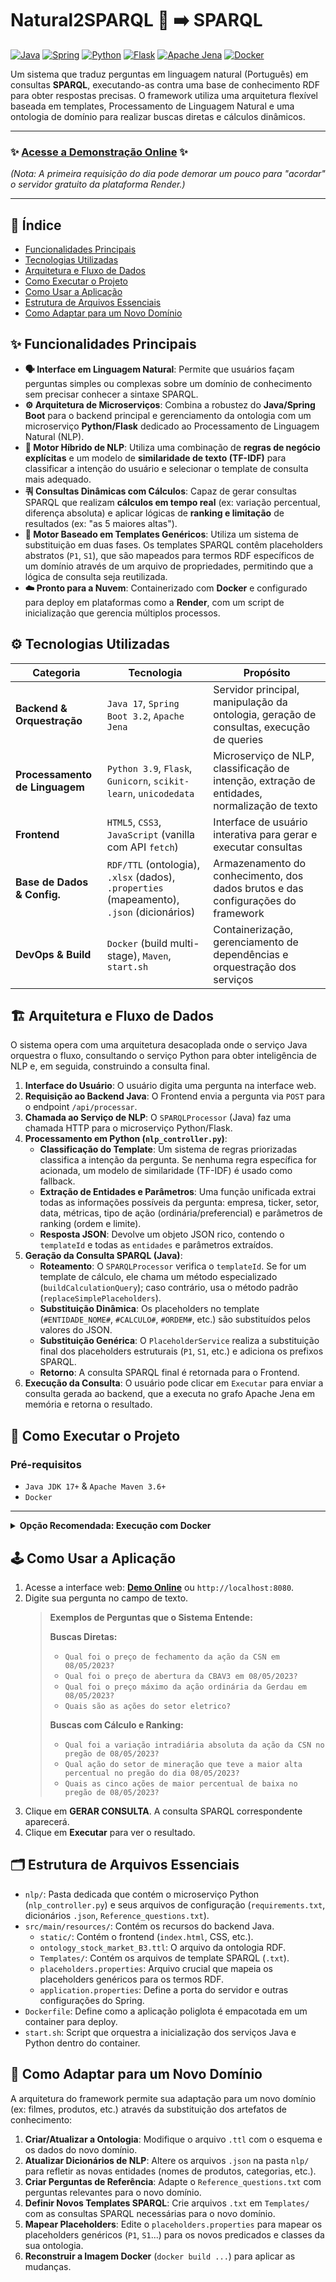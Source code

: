 # Natural2SPARQL 💬 ➡️ SPARQL

[![Java](https://img.shields.io/badge/Java-17-blue.svg?style=for-the-badge&logo=openjdk)](https://www.oracle.com/java/technologies/javase/jdk17-archive-downloads.html)
[![Spring](https://img.shields.io/badge/Spring_Boot-3.2-green.svg?style=for-the-badge&logo=spring)](https://spring.io/projects/spring-boot)
[![Python](https://img.shields.io/badge/Python-3.9-blue.svg?style=for-the-badge&logo=python)](https://www.python.org/downloads/release/python-390/)
[![Flask](https://img.shields.io/badge/Flask-black.svg?style=for-the-badge&logo=flask)](https://flask.palletsprojects.com/)
[![Apache Jena](https://img.shields.io/badge/Apache-Jena-orange.svg?style=for-the-badge&logo=apache)](https://jena.apache.org/)
[![Docker](https://img.shields.io/badge/Docker-gray.svg?style=for-the-badge&logo=docker)](https://www.docker.com/)

Um sistema que traduz perguntas em linguagem natural (Português) em consultas **SPARQL**, executando-as contra uma base de conhecimento RDF para obter respostas precisas. O framework utiliza uma arquitetura flexível baseada em templates, Processamento de Linguagem Natural e uma ontologia de domínio para realizar buscas diretas e cálculos dinâmicos.

---

### ✨ **[Acesse a Demonstração Online](https://natural2sparql-v5.onrender.com/)** ✨

*(Nota: A primeira requisição do dia pode demorar um pouco para "acordar" o servidor gratuito da plataforma Render.)*

---

## 📜 Índice

*   [Funcionalidades Principais](#-funcionalidades-principais)
*   [Tecnologias Utilizadas](#-tecnologias-utilizadas)
*   [Arquitetura e Fluxo de Dados](#-arquitetura-e-fluxo-de-dados)
*   [Como Executar o Projeto](#-como-executar-o-projeto)
*   [Como Usar a Aplicação](#-como-usar-a-aplicação)
*   [Estrutura de Arquivos Essenciais](#-estrutura-de-arquivos-essenciais)
*   [Como Adaptar para um Novo Domínio](#-como-adaptar-para-um-novo-domínio)

## ✨ Funcionalidades Principais

*   **🗣️ Interface em Linguagem Natural**: Permite que usuários façam perguntas simples ou complexas sobre um domínio de conhecimento sem precisar conhecer a sintaxe SPARQL.
*   **⚙️ Arquitetura de Microserviços**: Combina a robustez do **Java/Spring Boot** para o backend principal e gerenciamento da ontologia com um microserviço **Python/Flask** dedicado ao Processamento de Linguagem Natural (NLP).
*   **🧠 Motor Híbrido de NLP**: Utiliza uma combinação de **regras de negócio explícitas** e um modelo de **similaridade de texto (TF-IDF)** para classificar a intenção do usuário e selecionar o template de consulta mais adequado.
*   **쿼 Consultas Dinâmicas com Cálculos**: Capaz de gerar consultas SPARQL que realizam **cálculos em tempo real** (ex: variação percentual, diferença absoluta) e aplicar lógicas de **ranking e limitação** de resultados (ex: "as 5 maiores altas").
*   **🧩 Motor Baseado em Templates Genéricos**: Utiliza um sistema de substituição em duas fases. Os templates SPARQL contêm placeholders abstratos (`P1`, `S1`), que são mapeados para termos RDF específicos de um domínio através de um arquivo de propriedades, permitindo que a lógica de consulta seja reutilizada.
*   **☁️ Pronto para a Nuvem**: Containerizado com **Docker** e configurado para deploy em plataformas como a **Render**, com um script de inicialização que gerencia múltiplos processos.

## ⚙️ Tecnologias Utilizadas

| Categoria                      | Tecnologia                                                                                             | Propósito                                                                          |
| ------------------------------ | ------------------------------------------------------------------------------------------------------ | ---------------------------------------------------------------------------------- |
| **Backend & Orquestração**     | `Java 17`, `Spring Boot 3.2`, `Apache Jena`                                                            | Servidor principal, manipulação da ontologia, geração de consultas, execução de queries |
| **Processamento de Linguagem** | `Python 3.9`, `Flask`, `Gunicorn`, `scikit-learn`, `unicodedata`                                       | Microserviço de NLP, classificação de intenção, extração de entidades, normalização de texto |
| **Frontend**                   | `HTML5`, `CSS3`, `JavaScript` (vanilla com API `fetch`)                                                | Interface de usuário interativa para gerar e executar consultas                    |
| **Base de Dados & Config.**    | `RDF/TTL` (ontologia), `.xlsx` (dados), `.properties` (mapeamento), `.json` (dicionários)              | Armazenamento do conhecimento, dos dados brutos e das configurações do framework     |
| **DevOps & Build**             | `Docker` (build multi-stage), `Maven`, `start.sh`                                                      | Containerização, gerenciamento de dependências e orquestração dos serviços         |

## 🏗️ Arquitetura e Fluxo de Dados

O sistema opera com uma arquitetura desacoplada onde o serviço Java orquestra o fluxo, consultando o serviço Python para obter inteligência de NLP e, em seguida, construindo a consulta final.

1.  **Interface do Usuário**: O usuário digita uma pergunta na interface web.
2.  **Requisição ao Backend Java**: O Frontend envia a pergunta via `POST` para o endpoint `/api/processar`.
3.  **Chamada ao Serviço de NLP**: O `SPARQLProcessor` (Java) faz uma chamada HTTP para o microserviço Python/Flask.
4.  **Processamento em Python (`nlp_controller.py`)**:
    *   **Classificação do Template**: Um sistema de regras priorizadas classifica a intenção da pergunta. Se nenhuma regra específica for acionada, um modelo de similaridade (TF-IDF) é usado como fallback.
    *   **Extração de Entidades e Parâmetros**: Uma função unificada extrai todas as informações possíveis da pergunta: empresa, ticker, setor, data, métricas, tipo de ação (ordinária/preferencial) e parâmetros de ranking (ordem e limite).
    *   **Resposta JSON**: Devolve um objeto JSON rico, contendo o `templateId` e todas as `entidades` e parâmetros extraídos.
5.  **Geração da Consulta SPARQL (Java)**:
    *   **Roteamento**: O `SPARQLProcessor` verifica o `templateId`. Se for um template de cálculo, ele chama um método especializado (`buildCalculationQuery`); caso contrário, usa o método padrão (`replaceSimplePlaceholders`).
    *   **Substituição Dinâmica**: Os placeholders no template (`#ENTIDADE_NOME#`, `#CALCULO#`, `#ORDEM#`, etc.) são substituídos pelos valores do JSON.
    *   **Substituição Genérica**: O `PlaceholderService` realiza a substituição final dos placeholders estruturais (`P1`, `S1`, etc.) e adiciona os prefixos SPARQL.
    *   **Retorno**: A consulta SPARQL final é retornada para o Frontend.
6.  **Execução da Consulta**: O usuário pode clicar em `Executar` para enviar a consulta gerada ao backend, que a executa no grafo Apache Jena em memória e retorna o resultado.

## 🚀 Como Executar o Projeto

### Pré-requisitos

*   `Java JDK 17+` & `Apache Maven 3.6+`
*   `Docker`

---

<details>
<summary><strong>Opção Recomendada: Execução com Docker</strong></summary>

A maneira mais fácil e que melhor simula o ambiente de produção é usar o `Dockerfile` e o `start.sh` que já estão no projeto.

1.  **Clone o repositório:**
    ```bash
    git clone https://github.com/hebercastrorp1979/NATURAL2SPARQL.git
    cd NATURAL2SPARQL
    ```

2.  **Construa a imagem Docker:**
    O `Dockerfile` multi-stage cuida do build do Java, da configuração do Python e da instalação de todas as dependências.
    ```bash
    docker build -t natural2sparql .
    ```

3.  **Execute o container:**
    O script `start.sh` orquestra a inicialização dos dois processos (Java e Python) dentro do container.
    ```bash
    docker run -p 8080:8080 -it natural2sparql
    ```

4.  Acesse a aplicação em [**http://localhost:8080**](http://localhost:8080).

</details>

## 🕹️ Como Usar a Aplicação

1.  Acesse a interface web: [**Demo Online**](https://natural2sparql-v5.onrender.com) ou `http://localhost:8080`.
2.  Digite sua pergunta no campo de texto.
    > **Exemplos de Perguntas que o Sistema Entende:**
    >
    > **Buscas Diretas:**
    > *   `Qual foi o preço de fechamento da ação da CSN em 08/05/2023?`
    > *   `Qual foi o preço de abertura da CBAV3 em 08/05/2023?`
    > *   `Qual foi o preço máximo da ação ordinária da Gerdau em 08/05/2023?`
    > *   `Quais são as ações do setor eletrico?`
    >
    > **Buscas com Cálculo e Ranking:**
    > *   `Qual foi a variação intradiária absoluta da ação da CSN no pregão de 08/05/2023?`
    > *   `Qual ação do setor de mineração que teve a maior alta percentual no pregão do dia 08/05/2023?`
    > *   `Quais as cinco ações de maior percentual de baixa no pregão de 08/05/2023?`
3.  Clique em **GERAR CONSULTA**. A consulta SPARQL correspondente aparecerá.
4.  Clique em **Executar** para ver o resultado.

## 🗂️ Estrutura de Arquivos Essenciais

*   `nlp/`: Pasta dedicada que contém o microserviço Python (`nlp_controller.py`) e seus arquivos de configuração (`requirements.txt`, dicionários `.json`, `Reference_questions.txt`).
*   `src/main/resources/`: Contém os recursos do backend Java.
    *   `static/`: Contém o frontend (`index.html`, CSS, etc.).
    *   `ontology_stock_market_B3.ttl`: O arquivo da ontologia RDF.
    *   `Templates/`: Contém os arquivos de template SPARQL (`.txt`).
    *   `placeholders.properties`: Arquivo crucial que mapeia os placeholders genéricos para os termos RDF.
    *   `application.properties`: Define a porta do servidor e outras configurações do Spring.
*   `Dockerfile`: Define como a aplicação poliglota é empacotada em um container para deploy.
*   `start.sh`: Script que orquestra a inicialização dos serviços Java e Python dentro do container.

## 🔄 Como Adaptar para um Novo Domínio

A arquitetura do framework permite sua adaptação para um novo domínio (ex: filmes, produtos, etc.) através da substituição dos artefatos de conhecimento:

1.  **Criar/Atualizar a Ontologia**: Modifique o arquivo `.ttl` com o esquema e os dados do novo domínio.
2.  **Atualizar Dicionários de NLP**: Altere os arquivos `.json` na pasta `nlp/` para refletir as novas entidades (nomes de produtos, categorias, etc.).
3.  **Criar Perguntas de Referência**: Adapte o `Reference_questions.txt` com perguntas relevantes para o novo domínio.
4.  **Definir Novos Templates SPARQL**: Crie arquivos `.txt` em `Templates/` com as consultas SPARQL necessárias para o novo domínio.
5.  **Mapear Placeholders**: Edite o `placeholders.properties` para mapear os placeholders genéricos (`P1`, `S1`...) para os novos predicados e classes da sua ontologia.
6.  **Reconstruir a Imagem Docker** (`docker build ...`) para aplicar as mudanças.